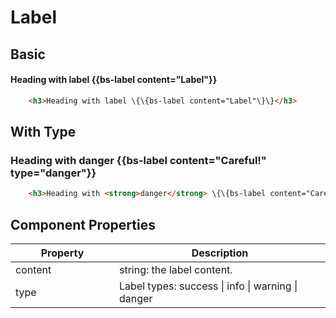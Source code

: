 # Label

## Basic

<div class="bs-example">
    <h4>Heading with label {{bs-label content="Label"}}</h3>
</div>

``` html
    <h3>Heading with label \{\{bs-label content="Label"\}\}</h3>
```

## With Type

<div class="bs-example">
    <h3>Heading with <strong>danger</strong> {{bs-label content="Careful!" type="danger"}}</h3>
</div>

``` html
    <h3>Heading with <strong>danger</strong> \{\{bs-label content="Careful!" type="danger"\}\}</h3>
```

## Component Properties

<div class="table-responsive">
    <table class="table table-bordered table-striped">
        <thead>
            <tr>
                <th style="width: 150px;">Property</th>
                <th>Description</th>
            </tr>
        </thead>
        <tbody>
            <tr>
                <td>content</td>
                <td>string: the label content.</td>
            </tr>
            <tr>
                <td>type</td>
                <td>Label types: success | info | warning | danger</td>
            </tr>
        </tbody>
    </table>
</div>
